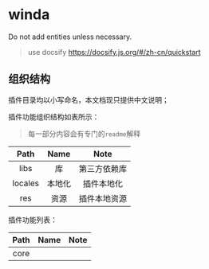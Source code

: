 # winda
Do not add entities unless necessary.

> use docsify
> https://docsify.js.org/#/zh-cn/quickstart

## 组织结构

插件目录均以小写命名，本文档现只提供中文说明；


插件功能组织结构如表所示：
> 每一部分内容会有专门的`readme`解释

|Path|Name|Note|
|:-:|:-:|:-:|
|libs|库|第三方依赖库|
|locales|本地化|插件本地化|
|res|资源|插件本地资源|


插件功能列表：

|Path|Name|Note|
|:-:|:-:|:-:|
|core|||
